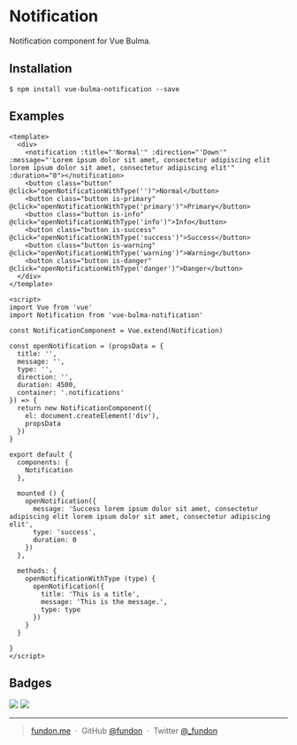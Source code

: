 # Notification

Notification component for Vue Bulma.


## Installation

```
$ npm install vue-bulma-notification --save
```


## Examples

```vue
<template>
  <div>
    <notification :title="'Normal'" :direction="'Down'" :message="'Lorem ipsum dolor sit amet, consectetur adipiscing elit lorem ipsum dolor sit amet, consectetur adipiscing elit'" :duration="0"></notification>
    <button class="button" @click="openNotificationWithType('')">Normal</button>
    <button class="button is-primary" @click="openNotificationWithType('primary')">Primary</button>
    <button class="button is-info" @click="openNotificationWithType('info')">Info</button>
    <button class="button is-success" @click="openNotificationWithType('success')">Success</button>
    <button class="button is-warning" @click="openNotificationWithType('warning')">Warning</button>
    <button class="button is-danger" @click="openNotificationWithType('danger')">Danger</button>
  </div>
</template>

<script>
import Vue from 'vue'
import Notification from 'vue-bulma-notification'

const NotificationComponent = Vue.extend(Notification)

const openNotification = (propsData = {
  title: '',
  message: '',
  type: '',
  direction: '',
  duration: 4500,
  container: '.notifications'
}) => {
  return new NotificationComponent({
    el: document.createElement('div'),
    propsData
  })
}

export default {
  components: {
    Notification
  },

  mounted () {
    openNotification({
      message: 'Success lorem ipsum dolor sit amet, consectetur adipiscing elit lorem ipsum dolor sit amet, consectetur adipiscing elit',
      type: 'success',
      duration: 0
    })
  },

  methods: {
    openNotificationWithType (type) {
      openNotification({
        title: 'This is a title',
        message: 'This is the message.',
        type: type
      })
    }
  }

}
</script>
```


## Badges

![](https://img.shields.io/badge/license-MIT-blue.svg)
![](https://img.shields.io/badge/status-stable-green.svg)

---

> [fundon.me](https://fundon.me) &nbsp;&middot;&nbsp;
> GitHub [@fundon](https://github.com/fundon) &nbsp;&middot;&nbsp;
> Twitter [@_fundon](https://twitter.com/_fundon)
